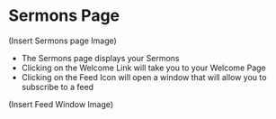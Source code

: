 # Sermons Page

(Insert Sermons page Image)

   * The Sermons page displays your Sermons
   * Clicking on the Welcome Link will take you to your Welcome Page
   * Clicking on the Feed Icon will open a window that will allow you to subscribe to a feed

(Insert Feed Window Image)